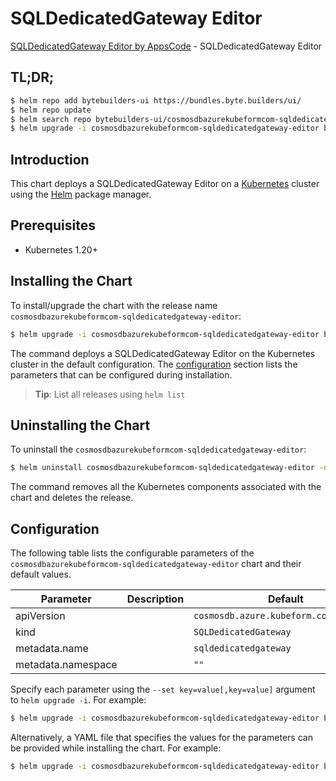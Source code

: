 # SQLDedicatedGateway Editor

[SQLDedicatedGateway Editor by AppsCode](https://byte.builders) - SQLDedicatedGateway Editor

## TL;DR;

```bash
$ helm repo add bytebuilders-ui https://bundles.byte.builders/ui/
$ helm repo update
$ helm search repo bytebuilders-ui/cosmosdbazurekubeformcom-sqldedicatedgateway-editor --version=v0.4.18
$ helm upgrade -i cosmosdbazurekubeformcom-sqldedicatedgateway-editor bytebuilders-ui/cosmosdbazurekubeformcom-sqldedicatedgateway-editor -n default --create-namespace --version=v0.4.18
```

## Introduction

This chart deploys a SQLDedicatedGateway Editor on a [Kubernetes](http://kubernetes.io) cluster using the [Helm](https://helm.sh) package manager.

## Prerequisites

- Kubernetes 1.20+

## Installing the Chart

To install/upgrade the chart with the release name `cosmosdbazurekubeformcom-sqldedicatedgateway-editor`:

```bash
$ helm upgrade -i cosmosdbazurekubeformcom-sqldedicatedgateway-editor bytebuilders-ui/cosmosdbazurekubeformcom-sqldedicatedgateway-editor -n default --create-namespace --version=v0.4.18
```

The command deploys a SQLDedicatedGateway Editor on the Kubernetes cluster in the default configuration. The [configuration](#configuration) section lists the parameters that can be configured during installation.

> **Tip**: List all releases using `helm list`

## Uninstalling the Chart

To uninstall the `cosmosdbazurekubeformcom-sqldedicatedgateway-editor`:

```bash
$ helm uninstall cosmosdbazurekubeformcom-sqldedicatedgateway-editor -n default
```

The command removes all the Kubernetes components associated with the chart and deletes the release.

## Configuration

The following table lists the configurable parameters of the `cosmosdbazurekubeformcom-sqldedicatedgateway-editor` chart and their default values.

|     Parameter      | Description |                      Default                      |
|--------------------|-------------|---------------------------------------------------|
| apiVersion         |             | <code>cosmosdb.azure.kubeform.com/v1alpha1</code> |
| kind               |             | <code>SQLDedicatedGateway</code>                  |
| metadata.name      |             | <code>sqldedicatedgateway</code>                  |
| metadata.namespace |             | <code>""</code>                                   |


Specify each parameter using the `--set key=value[,key=value]` argument to `helm upgrade -i`. For example:

```bash
$ helm upgrade -i cosmosdbazurekubeformcom-sqldedicatedgateway-editor bytebuilders-ui/cosmosdbazurekubeformcom-sqldedicatedgateway-editor -n default --create-namespace --version=v0.4.18 --set apiVersion=cosmosdb.azure.kubeform.com/v1alpha1
```

Alternatively, a YAML file that specifies the values for the parameters can be provided while
installing the chart. For example:

```bash
$ helm upgrade -i cosmosdbazurekubeformcom-sqldedicatedgateway-editor bytebuilders-ui/cosmosdbazurekubeformcom-sqldedicatedgateway-editor -n default --create-namespace --version=v0.4.18 --values values.yaml
```

